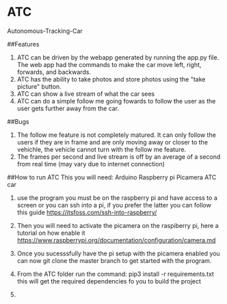 # ATC
Autonomous-Tracking-Car

##Features 
1) ATC can be driven by the webapp generated by running the app.py file. The web app had the commands to make the car move left, right, forwards, and backwards. 
2) ATC has the ability to take photos and store photos using the "take picture" button. 
3) ATC can show a live stream of what the car sees
4) ATC can do a simple follow me going fowards to follow the user as the user gets further away from the car.

##Bugs 
1) The follow me feature is not completely matured. It can only follow the users if they are in frame and are only moving away or closer to the vehichle, the vehicle cannot turn with the follow me feature.
2) The frames per second and live stream is off by an average of a  second from real time (may vary due to internet connection) 

##How to run ATC 
This you will need:
  Arduino 
  Raspberry pi 
  Picamera 
  ATC car

1) use the program you must be on the raspberry pi and have access to a screen or you can ssh into a pi, if you prefer the latter you can follow this guide https://itsfoss.com/ssh-into-raspberry/

2) Then you will need to activate the picamera on the raspiberry pi, here a tutorial on how enable it          https://www.raspberrypi.org/documentation/configuration/camera.md

2) Once you sucesssfully have the pi setup with the picamera enabled you can now git clone the master branch to get started with the program. 

3) From the ATC folder run the command: pip3 install -r requirements.txt 
   this will get the required dependencies fo you to build the project 
   
4)
